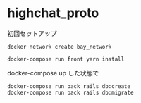 # highchat_proto


初回セットアップ

```docker network create bay_network```

```docker-compose run front yarn install```

docker-compose up した状態で
```
docker-compose run back rails db:create
docker-compose run back rails db:migrate
```
